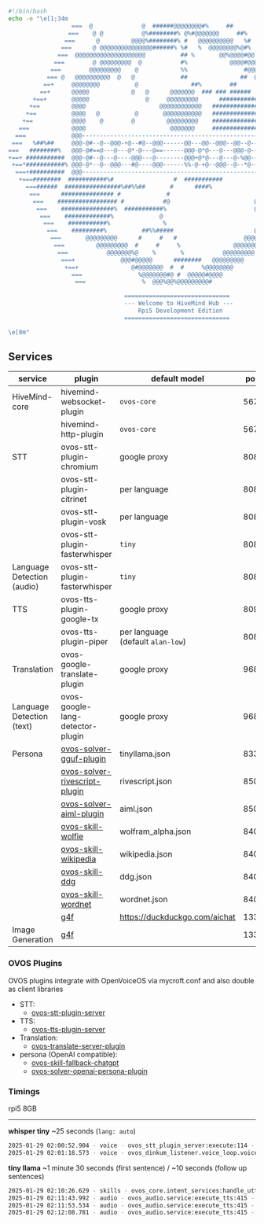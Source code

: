 ```bash
#!/bin/bash
echo -e "\e[1;34m
                  ===  @              @  ######@@@@@@@@#%     ##         #   ===
                 ===    @ @           @%########% @%#@@@@@@@     ##%    %#    ===
                ===      @         @@@@%########% #   @@@@@@@@@@   %#    #  %  ===
               ===      @ @@@@@@@@@@@@@@@######% %#   %  @@@@@@@@%@#%    %     %====
              ===  @@@@@@@@@@@@@@@@@@@@          ## %       @@%@@@@#@@   %       +==+
             ===        @ @@@@@@@@@  @           #%            @@@@#@@@@@  %@      ===
            ===        @@@@@@@@@    @            %%                #@@@@@@@@  @#%@  ===
           === @   @@@@@@@@@@  @   @             ##               ##  @@@@@@@@@      ===
          ==+     @@@@@@@@          @               ##%        ##        @@@@@@@@     ===
         ==+      @@@@@            @   @      @@@@@@@  ### ### ######       @@@@@      ===
       +==+       @@@@@                @     @@@@@@@@@      ############    @@@@@       ===
      +==         @@@@                     @@@@@@@@@@@@   ################  @@@@@        ===
     +==          @@@@   @          @       @@@@@@@@@@@   ################  @@@@@         ===
    +==           @@@@    @        @         @@@@@@@@@    ################  @@@@@          +==
   ===            @@@@                        @@@@@@@     ################  @@@@@           ===+
  ===             @@@---------------------------------------------------------@@@            ===+
 ===   %##%##     @@@-@#--@--@@@-+@--#@--@@@------@@---@@--@@@--@@--@---@@@+--@@@   @         ====
===   ########%   @@@-@#==@---@---@*-@---@==------@@@-@*@---@---@@@-@---@--@@-@@@    @         +===
+==+ ###########  @@@-@#--@---@----@@@---@--------@@@+@*@---@---@-%@@---@--@@-@@@     @        ===+
 +==*###########% @@@-@*--@--@@@---#@----@@@------%%-@-+@--@@@--@--*@---@@%---@@@      @@@@@@@===
  ===+##########  @@@---------------------------------------------------------@@@            ===
   +===########  ###########%#                 #  ###########               @@@@@           ===
     ===######  ################%##%%##       #      ####%                  @@@@@@@@@@@    ===
      ===      ############### #             #                              @@@@@       @+===
       ===    ################# #           #@                        @     @@@@@       +===
        ===    ###############%  ###########%                         @     @@@@@      ====
         ===    #############%             @                           @    @@@@@     ====
          ===    ###########%               %                           @ @@@@@@@    ====
           ===    #########%          ##%%#####                       @@@@@@@@@     ====
            ===       @@@@@@@@@      #     #   #                   @@@@@@@@@       ====
             ===         @@@@@@@@@  #     #     %               @@@@@@@@@         ===+
              ===           @@@@@@@%@    %       %           @@@@@@@@@           ===+
               ===+             @@@#@@@@@      ########   @@@@@@@@@             ===
                +==+               @#@@@@@@@  #  #     %@@@@@@@@               ===
                  ===                %@@@@@@@#@ #  @@@@@#@@@@                 ===
                   ===                %  @@@%@@%@@@@@@@@@#                   ===

                                 ==============================
                                 --- Welcome to HiveMind Hub ---
                                     Rpi5 Development Edition    
                                 ==============================

\e[0m"
```

## Services

| service                       | plugin                                                                                        | default model                        | port | endpoint             |
|-------------------------------|-----------------------------------------------------------------------------------------------|--------------------------------------|------|----------------------|
| HiveMind-core                 | hivemind-websocket-plugin                                                                     | `ovos-core `                         | 5678 |                      |
|                               | hivemind-http-plugin                                                                          | `ovos-core`                          | 5679 |                      |
| STT                           | ovos-stt-plugin-chromium                                                                      | google proxy                         | 8085 | /stt                 |
|                               | ovos-stt-plugin-citrinet                                                                      | per language                         | 8086 | /stt                 |
|                               | ovos-stt-plugin-vosk                                                                          | per language                         | 8087 | /stt                 |
|                               | ovos-stt-plugin-fasterwhisper                                                                 | `tiny`                               | 8081 | /stt                 |
| Language Detection<br>(audio) | ovos-stt-plugin-fasterwhisper                                                                 | `tiny`                               | 8081 | /lang_detect         |
| TTS                           | ovos-tts-plugin-google-tx                                                                     | google proxy                         | 8090 | /v2/synthesize       |
|                               | ovos-tts-plugin-piper                                                                         | per language<br>(default `alan-low`) | 8082 | /v2/synthesize       |
| Translation                   | ovos-google-translate-plugin                                                                  | google proxy                         | 9686 | /translate           |
| Language Detection<br>(text)  | ovos-google-lang-detector-plugin                                                              | google proxy                         | 9686 | /detect              |
| Persona                       | [ovos-solver-gguf-plugin](https://github.com/TigreGotico/ovos-solver-gguf-plugin)             | tinyllama.json                       | 8337 | /v1/chat/completions |
|                               | [ovos-solver-rivescript-plugin](https://github.com/OpenVoiceOS/ovos-solver-plugin-rivescript) | rivescript.json                      | 8501 | /v1/chat/completions |
|                               | [ovos-solver-aiml-plugin](https://github.com/OpenVoiceOS/ovos-solver-plugin-aiml)             | aiml.json                            | 8500 | /v1/chat/completions |
|                               | [ovos-skill-wolfie](https://github.com/OpenVoiceOS/ovos-skill-wolfie)                         | wolfram_alpha.json                   | 8401 | /v1/chat/completions |
|                               | [ovos-skill-wikipedia](https://github.com/OpenVoiceOS/ovos-skill-wikipedia)                   | wikipedia.json                       | 8400 | /v1/chat/completions |
|                               | [ovos-skill-ddg](https://github.com/OpenVoiceOS/ovos-skill-ddg)                               | ddg.json                             | 8403 | /v1/chat/completions |
|                               | [ovos-skill-wordnet](https://github.com/OpenVoiceOS/ovos-skill-wordnet)                       | wordnet.json                         | 8402 | /v1/chat/completions |
|                               | [g4f](https://github.com/xtekky/gpt4free)                                                     | https://duckduckgo.com/aichat        | 1337 | /v1/chat/completions |
| Image Generation              | [g4f](https://github.com/xtekky/gpt4free)                                                     |                                      | 1337 | /v1/images/generate  |

### OVOS Plugins

OVOS plugins integrate with OpenVoiceOS via mycroft.conf and also double as client libraries

- STT:
    - [ovos-stt-plugin-server](https://github.com/OpenVoiceOS/ovos-stt-server-plugin)
- TTS:
    - [ovos-tts-plugin-server](https://github.com/OpenVoiceOS/ovos-tts-server-plugin)
- Translation:
    - [ovos-translate-server-plugin](https://github.com/OpenVoiceOS/ovos-translate-server-plugin)
- persona (OpenAI compatible):
    - [ovos-skill-fallback-chatgpt](https://github.com/OpenVoiceOS/ovos-skill-fallback-chatgpt)
    - [ovos-solver-openai-persona-plugin](https://github.com/OpenVoiceOS/ovos-solver-openai-persona-plugin)

### Timings

rpi5 8GB
____

**whisper tiny** ~25 seconds (`lang: auto`)

```bash
2025-01-29 02:00:52.904 - voice - ovos_stt_plugin_server:execute:114 - DEBUG - chosen url http://0.0.0.0:8081/stt
2025-01-29 02:01:18.573 - voice - ovos_dinkum_listener.voice_loop.voice_loop:_after_cmd:789 - INFO - Raw transcription: [('Tell me a joke.', 1.0)]
```

**tiny llama** ~1 minute 30 seconds (first sentence) / ~10 seconds (follow up sentences)

```bash
2025-01-29 02:10:26.629 - skills - ovos_core.intent_services:handle_utterance:416 - INFO - fallback_medium match: PipelineMatch(match_type=True, match_data={}, skill_id='skill-ovos-fallback-chatgpt.openvoiceos', utterance='Explain Quantum Mechanics', updated_session=None, handled=True)
2025-01-29 02:11:43.992 - audio - ovos_audio.service:execute_tts:415 - INFO - Speak:  It is a branch of classical mechanics that is based on the principles of quantum theory, which is a branch of theoretical physics that describes the behavior of subatomic particles.
2025-01-29 02:11:53.534 - audio - ovos_audio.service:execute_tts:415 - INFO - Speak: Quantum mechanics is based on the idea that particles have both wave and particle properties.
2025-01-29 02:12:08.781 - audio - ovos_audio.service:execute_tts:415 - INFO - Speak:  This means that particles can be described as both waves and particles, and that their behavior is governed by the laws of physics that apply to waves.
```
